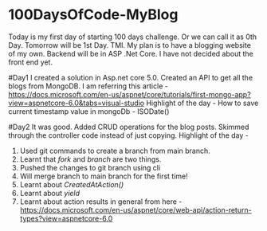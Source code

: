# 100DaysOfCode-MyBlog

Today is my first day of starting 100 days challenge. Or we can call it as 0th Day. Tomorrow will be 1st Day. TMI.
My plan is to have a blogging website of my own. Backend will be in ASP .Net Core. I have not decided about the front end yet.

#Day1
I created a solution in Asp.net core 5.0. Created an API to get all the blogs from MongoDB.
I am referring this article - https://docs.microsoft.com/en-us/aspnet/core/tutorials/first-mongo-app?view=aspnetcore-6.0&tabs=visual-studio
Highlight of the day - How to save current timestamp value in mongoDb - ISODate()

#Day2
It was good. Added CRUD operations for the blog posts. Skimmed through the controller code instead of just copying.
Highlight of the day -
1. Used git commands to create a branch from main branch.
2. Learnt that _fork_ and _branch_ are two things.
3. Pushed the changes to git branch using cli
4. Will merge branch to main branch for the first time!
5. Learnt about _CreatedAtAction()_
6. Learnt about _yield_
7. Learnt about action results in general from here - https://docs.microsoft.com/en-us/aspnet/core/web-api/action-return-types?view=aspnetcore-6.0
